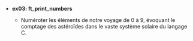 - **ex03: ft_print_numbers**

  - Numéroter les éléments de notre voyage de 0 à 9, évoquant le comptage des astéroïdes dans le vaste système solaire du langage C.